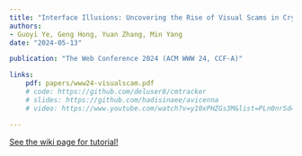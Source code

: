 ```yaml
---
title: "Interface Illusions: Uncovering the Rise of Visual Scams in Cryptocurrency Wallets"
authors:
- Guoyi Ye, Geng Hong, Yuan Zhang, Min Yang
date: "2024-05-13"

publication: "The Web Conference 2024 (ACM WWW 24, CCF-A)"

links:
    pdf: papers/www24-visualscam.pdf
    # code: https://github.com/deluser8/cmtracker
    # slides: https://github.com/hadisinaee/avicenna
    # video: https://www.youtube.com/watch?v=y10xPHZGs3M&list=PLn0nrSd4xjjbyUeai0oevMrT8_IwnBo4R

---
```



[See the wiki page for tutorial!](https://github.com/hadisinaee/avicenna/wiki)

